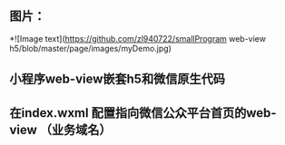 ## 图片：
 *![Image text](https://github.com/zl940722/smallProgram web-view h5/blob/master/page/images/myDemo.jpg)

## 小程序web-view嵌套h5和微信原生代码

## 在index.wxml 配置指向微信公众平台首页的web-view （业务域名）
